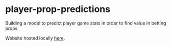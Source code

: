 # player-prop-predictions
Building a model to predict player game stats in order to find value in betting props

Website hosted locally [here]([url](http://localhost:8000/)).
